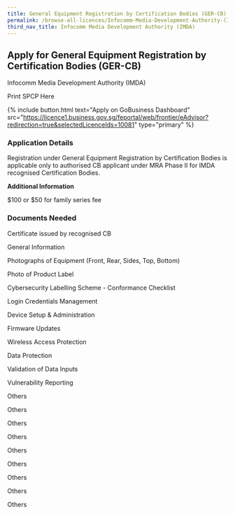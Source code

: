```yaml
---
title: General Equipment Registration by Certification Bodies (GER-CB)
permalink: /browse-all-licences/Infocomm-Media-Development-Authority-(IMDA)/General-Equipment-Registration-by-Certification-Bodies-(GER-CB)
third_nav_title: Infocomm Media Development Authority (IMDA)
---
```


## Apply for General Equipment Registration by Certification Bodies (GER-CB)

Infocomm Media Development Authority (IMDA)

Print SPCP Here


{% include button.html text="Apply on GoBusiness Dashboard" src="https://licence1.business.gov.sg/feportal/web/frontier/eAdvisor?redirection=true&selectedLicenceIds=10081" type="primary" %}

### Application Details

<p>Registration under General Equipment Registration by Certification Bodies is applicable only to authorised CB applicant under MRA Phase II for IMDA recognised Certification Bodies.</p>

**Additional Information**

$100 or $50 for family series fee

### Documents Needed

Certificate issued by recognised CB

General Information

Photographs of Equipment (Front, Rear, Sides, Top, Bottom)

Photo of Product Label

Cybersecurity Labelling Scheme - Conformance Checklist

Login Credentials Management

Device Setup & Administration

Firmware Updates

Wireless Access Protection

Data Protection

Validation of Data Inputs

Vulnerability Reporting

Others

Others

Others

Others

Others

Others

Others

Others

Others

